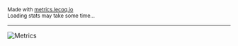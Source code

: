 <sup>
Made with <a href="https://metrics.lecoq.io">metrics.lecoq.io</a><br>
Loading stats may take some time...
</sup>

***
![Metrics](https://metrics.lecoq.io/DarkCat09?template=classic&gists=1&languages=1&base=header%2C%20activity%2C%20community%2C%20repositories%2C%20metadata&base.indepth=false&base.hireable=false&base.skip=false&languages=false&languages.limit=8&languages.threshold=0%25&languages.other=false&languages.colors=github&languages.sections=most-used&languages.indepth=false&languages.analysis.timeout=15&languages.categories=markup%2C%20programming&languages.recent.categories=markup%2C%20programming&languages.recent.load=300&languages.recent.days=14&gists=false&config.timezone=Europe%2FUlyanovsk)
